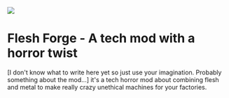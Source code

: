 ![](F:\Users\Nick\MCMods\Flesh-Forge-1.21.1-NeoForge\src\main\resources\assets\fleshforgemod\textures\OtherTextures\FleshForgeBlockLogo.png)

Flesh Forge - A tech mod with a horror twist
=======
\[I don't know what to write here yet so just use your imagination. Probably something about the mod...\]
it's a tech horror mod about combining flesh and metal to make really crazy unethical machines for your factories.
